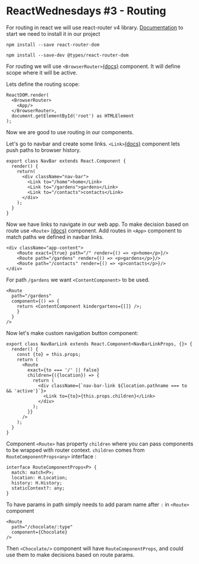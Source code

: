 # ReactWednesdays #3 - Routing

For routing in react we will use react-router v4 library. [Documentation](https://reacttraining.com/react-router/web/guides/philosophy)
to start we need to install it in our project

`npm install --save react-router-dom`

`npm install --save-dev @types/react-router-dom`

For routing we will use `<BrowserRouter>`[(docs)](https://reacttraining.com/react-router/web/api/BrowserRouter) 
component. It will define scope where it will be active.

Lets define the routing scope:
```
ReactDOM.render(
  <BrowserRouter>
    <App/>
  </BrowserRouter>,
  document.getElementById('root') as HTMLElement
);
```

Now we are good to use routing in our components.

Let's go to navbar and create some links. `<Link>`[(docs)](https://reacttraining.com/react-router/web/api/Link) 
component lets push paths to browser history.

```
export class NavBar extends React.Component {
  render() {
    return(
      <div className="nav-bar">
        <Link to="/home">home</Link>
        <Link to="/gardens">gardens</Link>
        <Link to="/contacts">contacts</Link>
      </div>
    );
  }
}
```
Now we have links to navigate in our web app.
To make decision based on route use `<Route>` [(docs)](https://reacttraining.com/react-router/web/api/Route) component. 
Add routes in `<App>` component to match paths we defined in navbar links.
```
<div className="app-content">
    <Route exact={true} path="/" render={() => <p>home</p>}/>
    <Route path="/gardens" render={() => <p>gardens</p>}/>
    <Route path="/contacts" render={() => <p>contacts</p>}/>
</div>
```
For path `/gardens` we want `<ContentComponent>` to be used.
```
<Route
  path="/gardens"
  component={() => {
    return <ContentComponent kindergartens={[]} />; 
    } 
  }
/>
```
Now let's make custom navigation button component:

```
export class NavBarLink extends React.Component<NavBarLinkProps, {}> {
  render() {
    const {to} = this.props;
    return (
      <Route
        exact={to === '/' || false}
        children={({location}) => {
          return (
            <div className={`nav-bar-link ${location.pathname === to && 'active'}`}>
              <Link to={to}>{this.props.children}</Link>
            </div>
          );
        }}
      />
    );
  }
}
```
Component `<Route>` has property `children` where you can pass components to be wrapped with router context.
`children` comes from `RouteComponentProps<any>` interface :
```
interface RouteComponentProps<P> {
  match: match<P>;
  location: H.Location;
  history: H.History;
  staticContext?: any;
}
```
To have params in path simply needs to add param name after `:` in `<Route>` component
```
<Route
  path="/chocolate/:type"
  component={Chocolate}
/>
```
Then `<Chocolate/>` component will have `RouteComponentProps`, and could use them to make decisions based on 
route params.
